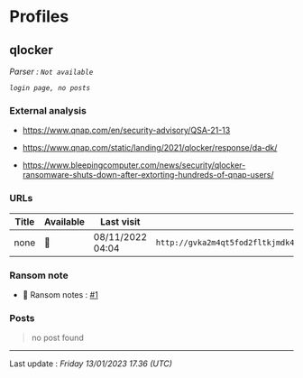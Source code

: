 # Profiles

## **qlocker**


_Parser : `Not available`_

_`login page, no posts`_

### External analysis
- https://www.qnap.com/en/security-advisory/QSA-21-13

- https://www.qnap.com/static/landing/2021/qlocker/response/da-dk/

- https://www.bleepingcomputer.com/news/security/qlocker-ransomware-shuts-down-after-extorting-hundreds-of-qnap-users/

### URLs
| Title | Available | Last visit | fqdn | Screenshot 
|---|---|---|---|---|
| none | 🔴 | 08/11/2022 04:04 | `http://gvka2m4qt5fod2fltkjmdk4gxh5oxemhpgmnmtjptms6fkgfzdd62tad.onion` | ❌ | 


### Ransom note
* 📝 Ransom notes :  <a href="/ransomware_notes/qlocker/qlocker.txt" target=_blank>#1</a> 

### Posts

> no post found


 --- 


Last update : _Friday 13/01/2023 17.36 (UTC)_

